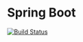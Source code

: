 # Spring Boot
[![Build Status](https://travis-ci.org/NathanBnm/springboot-tds.svg?branch=master)](https://travis-ci.org/NathanBnm/springboot-tds)

